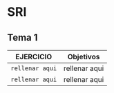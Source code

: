 # SRI
## Tema 1
| EJERCICIO | Objetivos |
| --- | --- |
| `rellenar aqui` | rellenar aqui |
| `rellenar aqui` | rellenar aqui |
